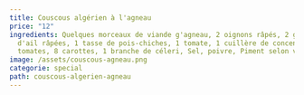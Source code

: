 ```yaml
---
title: Couscous algérien à l'agneau
price: "12"
ingredients: Quelques morceaux de viande g'agneau, 2 oignons râpés, 2 gousses
  d'ail râpées, 1 tasse de pois-chiches, 1 tomate, 1 cuillère de concentré de
  tomates, 8 carottes, 1 branche de céleri, Sel, poivre, Piment selon votre goût
image: /assets/couscous-agneau.png
categorie: special
path: couscous-algerien-agneau
---
```

